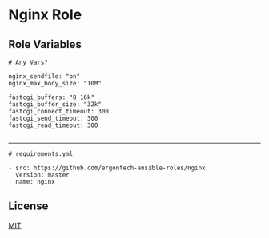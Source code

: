 Nginx Role
=========


Role Variables
--------------

```
# Any Vars?

nginx_sendfile: "on"
nginx_max_body_size: "10M"

fastcgi_buffers: "8 16k"
fastcgi_buffer_size: "32k"
fastcgi_connect_timeout: 300
fastcgi_send_timeout: 300
fastcgi_read_timeout: 300


```

----------------

```
# requirements.yml

- src: https://github.com/ergontech-ansible-roles/nginx
  version: master
  name: nginx
```

License
-------

[MIT](LICENSE)